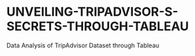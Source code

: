 # UNVEILING-TRIPADVISOR-S-SECRETS-THROUGH-TABLEAU
Data Analysis of TripAdvisor Dataset through Tableau
